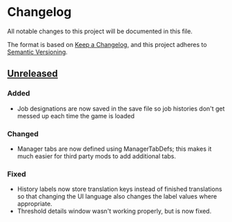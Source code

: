 # Changelog

All notable changes to this project will be documented in this file.

The format is based on [Keep a Changelog](https://keepachangelog.com/en/1.0.0/),
and this project adheres to [Semantic Versioning](https://semver.org/spec/v2.0.0.html).

## [Unreleased]

### Added

-   Job designations are now saved in the save file so job histories don't get messed up each time the game is loaded

### Changed

-   Manager tabs are now defined using ManagerTabDefs; this makes it much easier for third party mods to add additional tabs.

### Fixed

-   History labels now store translation keys instead of finished translations so that changing the UI language also changes the label values where appropriate.
-   Threshold details window wasn't working properly, but is now fixed.

[Unreleased]: https://github.com/ilyvion/colony-manager-redux/compare/pre-redux...HEAD
